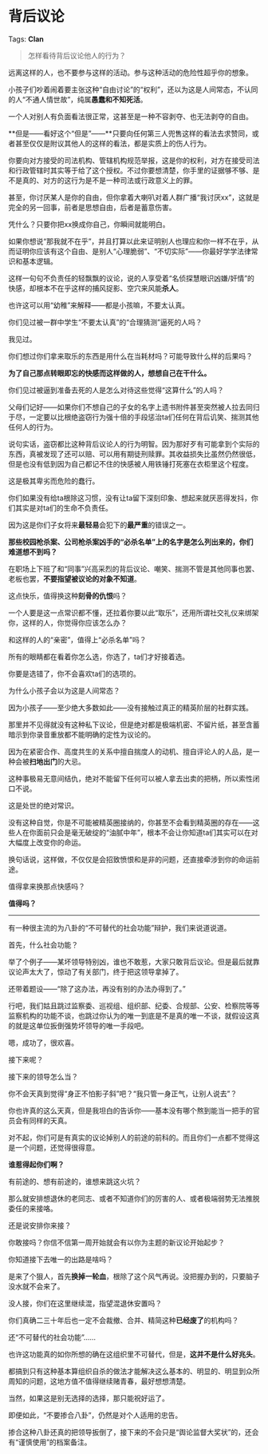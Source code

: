 # 背后议论

Tags: **Clan**

> 怎样看待背后议论他人的行为？



远离这样的人，也不要参与这样的活动。参与这种活动的危险性超乎你的想象。

小孩子们吵着闹着要主张这种“自由讨论”的“权利”，还以为这是人间常态，不认同的人“不通人情世故”，纯属**愚蠢和不知死活**。

一个人对别人有负面看法很正常，这甚至是一种不容剥夺、也无法剥夺的自由。

**但是——看好这个“但是”——**只要向任何第三人兜售这样的看法去求赞同，或者甚至仅仅是附议其他人的这样的看法，都是实质上的伤人行为。

你要向对方接受的司法机构、管辖机构规范举报，这是你的权利，对方在接受司法和行政管辖时其实等于给了这个授权。不过你要想清楚，你手里的证据够不够、是不是真的、对方的这行为是不是一种司法或行政意义上的罪。

甚至，你讨厌某人是你的自由，但你拿着大喇叭对着人群广播“我讨厌xx”，这就是完全的另一回事，前者是思想自由，后者是蓄意伤害。

凭什么？只要你把xx换成你自己，你瞬间就能明白。

如果你想说“那我就不在乎”，并且打算以此来证明别人也理应和你一样不在乎，从而证明你应该有这个自由、是别人“心理脆弱”、“不切实际”——你最好学学法律常识和基本逻辑。

这样一句句不负责任的轻飘飘的议论，说的人享受着“名侦探慧眼识凶嫌/奸情”的快感，却根本不在乎这样的捕风捉影、空穴来风能**杀人**。

也许这可以用“幼稚”来解释——都是小孩嘛，不要太认真。

你们见过被一群中学生“不要太认真”的“合理猜测”逼死的人吗？

我见过。

你们想过你们拿来取乐的东西是用什么在当耗材吗？可能导致什么样的后果吗？

**为了自己那点转眼即忘的快感而这样做的人，想想自己在干什么。**

你们见过被逼到准备去死的人是怎么对待这些觉得“这算什么”的人吗？

父母们记好——如果你们不想自己的子女的名字上遗书附件甚至突然被人拉去同归于尽，一定要以比根绝盗窃行为强十倍的手段惩治ta们任何在背后讥笑、揣测其他任何人的行为。

说句实话，盗窃都比这种背后议论人的行为明智。因为那好歹有可能拿到个实际的东西，真被发现了还可以赔、可以用有期徒刑赎罪。其收益损失比虽然仍然很低，但是也没有低到因为自己都记不住的快感被人用铁锤打死塞在衣柜里这个程度。

这是极其卑劣而危险的蠢行。

你们如果没有给ta根除这习惯，没有让ta留下深刻印象、想起来就厌恶得发抖，你们其实是对ta们的生命不负责任。

因为这是你们子女将来**最轻易**会犯下的**最严重**的错误之一。

**那些校园枪杀案、公司枪杀案凶手的“必杀名单”上的名字是怎么列出来的，你们难道想不到吗？**

在职场上下班了和“同事”兴高采烈的背后议论、嘲笑、揣测不管是其他同事也罢、老板也罢，**不要指望被议论的对象不知道**。

这点快乐，值得换这种**刻骨的仇恨**吗？

一个人要是这一点常识都不懂，还拉着你要以此“取乐”，还用所谓社交礼仪来绑架你，这样的人，你觉得你应该怎么办？

和这样的人的“亲密”，值得上“必杀名单”吗？

  


所有的眼睛都在看着你怎么选，你选了，ta们才好接着选。

你要是选错了，你不会喜欢ta们的选项的。

为什么小孩子会以为这是人间常态？

因为小孩子——至少绝大多数如此——没有接触过真正的精英阶层的社群实践。

那里并不见得就没有这种私下议论，但是绝对都是极端机密、不留片纸，甚至含蓄暗示到你录音重放都不能明确的定性为议论的。

因为在紧密合作、高度共生的关系中擅自揣度人的动机、擅自评论人的人品，是一种会被**扫地出门**的大忌。

这种事极易无意间结仇，绝对不能留下任何可以被人拿去出卖的把柄，所以索性闭口不说。

这是处世的绝对常识。

没有这种自觉，你是不可能被精英圈接纳的，你甚至不会看到精英圈的存在——这些人在你面前只会是毫无破绽的“油腻中年”，根本不会让你知道ta们其实可以在对大幅度上改变你的命运。

换句话说，这样做，不仅仅是会招致愤恨和是非的问题，还直接牵涉到你的命运前途。

值得拿来换那点快感吗？

**值得吗？**



---

有一种很主流的为八卦的“不可替代的社会功能”辩护，我们来说道说道。

首先，什么社会功能？

举了个例子——某坏领导特别凶，谁也不敢惹，大家只敢背后议论。但是最后就靠议论声太大了，惊动了有关部门，终于把这领导拿掉了。

还带着题设——“除了这办法，再没有别的办法办得到了。”

行吧，我们姑且跳过监察委、巡视组、组织部、纪委、合规部、公安、检察院等等监察机构的功能不谈，也跳过你认为的唯一到底是不是真的唯一不谈，就假设这真的就是这单位扳倒强势坏领导的唯一手段吧。

嗯，成功了，很欢喜。

接下来呢？

接下来的领导怎么当？

你不会天真到觉得“身正不怕影子斜”吧？“我只管一身正气，让别人说去”？

你也许真的这么天真，但是我坦白的告诉你——基本没有哪个熬到能当一把手的官员会有同样的天真。

对不起，你们可是有真实的议论掉别人的前途的前科的。而且你们一点都不觉得这是一个问题，还觉得很得意。

**谁惹得起你们啊？**

有前途的、想有前途的，谁想来跳这火坑？

那么就安排想退休的老同志、或者不知道你们的厉害的人、或者极端弱势无法推脱委任的来接咯。

还是说安排你来接？

你敢接吗？你信不信第一周开始就会有以你为主题的新议论开始起步？

你知道接下去唯一的出路是啥吗？

是来了个狠人，首先**换掉一轮血**，根除了这个风气再说。没把握办到的，只要脑子没水就不会来了。

没人接，你们在这里继续混，指望混退休安置吗？

你们真确二三十年后也一定不会裁撤、合并、精简这种**已经废了**的机构吗？

还“不可替代的社会功能”……

也许这功能真的如你所想的确在这组织里不可替代，但是，**这并不是什么好兆头**。

都搞到只有这种基本算组织自杀的做法才能解决这么基本的、明显的、明显到众所周知的问题，这地方值不值得继续赌青春，最好想想清楚。

当然，如果这是别无选择的选择，那只能祝好运了。

即便如此，“不要掺合八卦”，仍然是对个人适用的忠告。

掺合这种八卦还真的把领导扳倒了，接下来的不会只是“舆论监督大奖状”的，还会有“谨慎使用”的档案备注。



